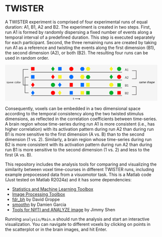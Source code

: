 # TWISTER

A TWISTER experiment is comprised of four experimental runs of equal duration: A1, B1, A2 and B2. The experiment is created in two steps. First, run A1 is formed by randomly dispersing a fixed number of events along a temporal interval of a predefined duration. This step is executed separately for each participant. Second, the three remaining runs are created by taking run A1 as a reference and twisting the events along the first dimension (B1), the second dimension (A2), or both (B2). The resulting four runs can be used in random order. 

![figure](/figure1Cropped.png)

Consequently, voxels can be embedded in a two dimensional space according to the temporal consistency along the two twisted stimulus dimensions, as reflected in the correlation coefficients between time-series. A brain region whose time-series during run A1 is more consistent (i.e., has higher correlation) with its activation pattern during run A2 than during run B1 is more sensitive to the first dimension (A vs. B) than to the second dimension (1 vs. 2). Similarly, a brain region whose time-series during run B2 is more consistent with its activation pattern during run A2 than during run B1 is more sensitive to the second dimension (1 vs. 2) and less to the first (A vs. B).

This repository includes the analysis tools for comparing and visualizing the similarity between voxel time-courses in different TWISTER runs, including example prepocessed data from a visuomotor task. 
This is a Matlab code  (Just tested on Matlab R2024a) and it has some dependencies:

- [Statistics and Machine Learning Toolbox](https://uk.mathworks.com/products/statistics.html)
- [Image Processing Toolbox](https://uk.mathworks.com/products/image-processing.html)
- [fdr_bh](https://www.mathworks.com/matlabcentral/fileexchange/27418-fdr_bh) by David Groppe
- [smoothn](https://uk.mathworks.com/matlabcentral/fileexchange/25634-smoothn) by Damien Garcia
- [Tools for NIfTI and ANALYZE image](https://uk.mathworks.com/matlabcentral/fileexchange/8797-tools-for-nifti-and-analyze-image) by Jimmy Shen

Running `analysis/Main.m` should run the analysis and start an interactive visualization. You can navigate to different voxels by clicking on points in the scatterplot or in the brain images, and hit Enter.
